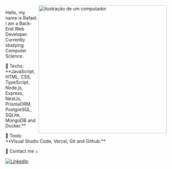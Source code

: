 <img src="https://raw.githubusercontent.com/MicaelliMedeiros/micaellimedeiros/master/image/computer-illustration.png" alt="ilustração de um computador" min-width="400px" max-width="400px" width="400px" align="right">

<p align="left">
Hello, my name is Rafael. I am a Back-End Web Developer.
Currently studying Computer Science.
</p>

<p align="left">
  🦄 Techs: **JavaScript, HTML, CSS, TypeScript, Node.js, Express, NestJs, PrismaORM, PostgreSQL, SQLite, MongoDB and Docker.**
</p>

<p align="left">
  💼 Tools: **Visual Studio Code, Vercel, Git and Github.**
</p>

<p align="left">
  💌 Contact me ⤵️
</p>

<p align="left">
  <a href="#" title="LinkedIn">
  <img src="https://img.shields.io/badge/-Linkedin-0e76a8?style=flat-square&logo=Linkedin&logoColor=white&link=https://www.linkedin.com/in/rafaelmiguel0293/" alt="LinkedIn"/></a>
</p>
